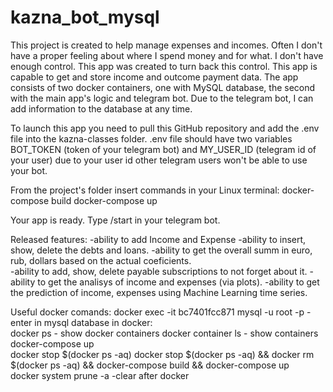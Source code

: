 # kazna_bot_mysql

This project is created to help manage expenses and incomes. Often I don't have a proper feeling about where I spend money and for what. I don't have enough control.
This app was created to turn back this control. This app is capable to get and store income and outcome payment data. The app consists of two docker containers, one with MySQL database, the second with the main app's logic and telegram bot. Due to the telegram bot, I can add information to the database at any time.

To launch this app you need to pull this GitHub repository and add the .env file into the kazna-classes folder. .env file should have two variables BOT_TOKEN (token of your telegram bot) and MY_USER_ID (telegram id of your user) due to your user id other telegram users won't be able to use your bot.

From the project's folder insert commands in your Linux terminal:
docker-compose build
docker-compose up

Your app is ready. Type /start in your telegram bot.

Released features:
-ability to add Income and Expense
-ability to insert, show, delete the debts and loans.
-ability to get the overall summ in euro, rub, dollars based on the actual coeficients.  
-ability to add, show, delete payable subscriptions to not forget about it. 
-ability to get the analisys of income and expenses (via plots). 
-ability to get the prediction of income, expenses using Machine Learning time series.

Useful docker comands:
docker exec -it bc7401fcc871 mysql -u root -p  - enter in mysql database in docker:    
docker ps   - show docker containers
docker container ls - show containers
docker-compose up  
docker stop $(docker ps -aq)
docker stop $(docker ps -aq) && docker rm $(docker ps -aq) && docker-compose build && docker-compose up   
docker system prune -a  -clear after docker
  